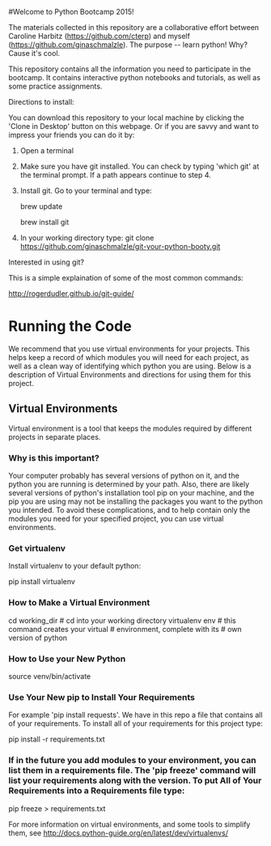 #Welcome to Python Bootcamp 2015!

The materials collected in this repository are a collaborative effort between Caroline Harbitz (https://github.com/cterp) and myself (https://github.com/ginaschmalzle).  The purpose -- learn python!  Why? Cause it's cool.

This repository contains all the information you need to participate in the bootcamp.  It contains interactive python notebooks and tutorials, as well as some practice assignments.  

Directions to install:

You can download this repository to your local machine by clicking the 'Clone in Desktop' button on this webpage.  Or if you are savvy and want to impress your friends you can do it by:

1. Open a terminal
2. Make sure you have git installed.  You can check by typing 'which git' at the terminal prompt.  If a path appears continue to step 4.
3. Install git.   Go to your terminal and type:

    brew update

    brew install git
4. In your working directory type:
    git clone https://github.com/ginaschmalzle/git-your-python-booty.git


Interested in using git?

This is a simple explaination of some of the most common commands:

http://rogerdudler.github.io/git-guide/


# Running the Code
We recommend that you use virtual environments for your projects.  This helps keep a record of which modules you will need for each project, as well as a clean way of identifying which python you are using.  Below is a description of Virtual Environments and directions for using them for this project.

## Virtual Environments
Virtual environment is a tool that keeps the modules required by different projects in separate places.  

### Why is this important?
Your computer probably has several versions of python on it, and the python you are running is determined by your path.  Also, there are likely several versions of python's installation tool pip on your machine, and the pip you are using may not be installing the packages you want to the python you intended.  To avoid these complications, and to help contain only the modules you need for your specified project, you can use virtual environments.

### Get virtualenv
Install virtualenv to your default python:

  pip install virtualenv

### How to Make a Virtual Environment

  cd working_dir    # cd into your working directory
  virtualenv env    # this command creates your virtual
		    # environment, complete with its
		    # own version of python  

### How to Use your New Python
  source venv/bin/activate

### Use Your New pip to Install Your Requirements
For example 'pip install requests'.  We have in this repo a file that contains all of your requirements.  To install all of your requirements for this project type:

  pip install -r requirements.txt

### If in the future you add modules to your environment, you can list them in a requirements file.  The 'pip freeze' command will list your requirements along with the version.  To put All of Your Requirements into a Requirements file type:

  pip freeze > requirements.txt


For more information on virtual environments, and some tools to simplify them, see http://docs.python-guide.org/en/latest/dev/virtualenvs/
